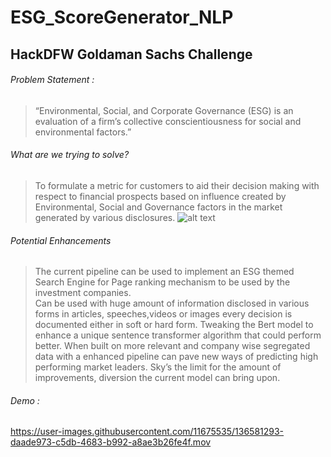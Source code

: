 # ESG_ScoreGenerator_NLP
## HackDFW Goldaman Sachs Challenge
###### Problem Statement : 
>“Environmental, Social, and Corporate Governance (ESG) is an evaluation of a firm’s collective conscientiousness for social and environmental factors.”
###### What are we trying to solve?
>To formulate a metric for customers to aid their decision making with respect to financial prospects based on influence created by Environmental, Social 
>and Governance factors in the market generated  by various disclosures.
![alt text](https://github.com/KoushikGrandhi/ESG_ScoreGenerator_NLP/resources/model_arch.png "Model")
###### Potential Enhancements
>The current pipeline can be used to implement an ESG themed Search Engine for Page ranking mechanism to be used by the investment companies.  
>Can be used with huge amount of information disclosed in various forms in articles, speeches,videos or images every decision is documented either in soft or hard form.
>Tweaking the Bert model to enhance a unique sentence transformer algorithm that could perform better.
>When built on more relevant and company wise segregated data with a enhanced pipeline can pave new ways of predicting high performing market leaders.
>Sky’s the limit for the amount of improvements, diversion the current model can bring upon.
###### Demo : 
https://user-images.githubusercontent.com/11675535/136581293-daade973-c5db-4683-b992-a8ae3b26fe4f.mov

